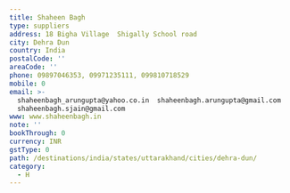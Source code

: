 ```yaml
---
title: Shaheen Bagh
type: suppliers
address: 18 Bigha Village  Shigally School road
city: Dehra Dun
country: India
postalCode: ''
areaCode: ''
phone: 09897046353, 09971235111, 099810718529
mobile: 0
email: >-
  shaheenbagh_arungupta@yahoo.co.in  shaheenbagh.arungupta@gmail.com 
  shaheenbagh.sjain@gmail.com
www: www.shaheenbagh.in
note: ''
bookThrough: 0
currency: INR
gstType: 0
path: /destinations/india/states/uttarakhand/cities/dehra-dun/
category:
  - H
---
```


